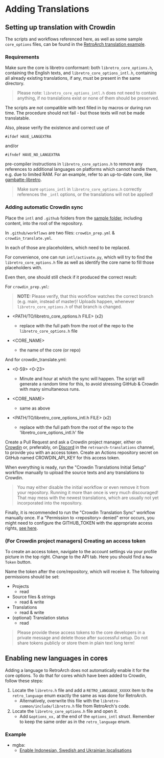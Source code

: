 # Adding Translations

## Setting up translation with Crowdin

The scripts and workflows referenced here, as well as some sample `core_options` files, can be found in the [RetroArch translation example](https://github.com/libretro/RetroArch/tree/master/libretro-common/samples/core_options/example_translation).

### Requirements 

Make sure the core is libretro conformant:
both `libretro_core_options.h`, containing the English texts, and
`libretro_core_options_intl.h`, containing all already existing
translations, if any, must be present in the same directory.

> Please note: `libretro_core_options_intl.h` does not need to contain
anything, if no translations exist or none of them should be preserved.

The scripts are not compatible with text filled in by macros or during run time.
The procedure should not fail - but those texts will not be made translatable.

Also, please verify the existence and correct use of

   `#ifdef HAVE_LANGEXTRA`

and/or

   `#ifndef HAVE_NO_LANGEXTRA`

pre-compiler instructions in `libretro_core_options.h` to remove any
references to additional languages on platforms which cannot handle them,
e.g. due to limited RAM.
For an example, refer to an up-to-date core, like [gambatte-libretro](https://github.com/libretro/gambatte-libretro/blob/master/libgambatte/libretro/libretro_core_options.h).

> Make sure `options_intl` in `libretro_core_options.h` correctly references the `_intl` options, or the translations will not be applied!

### Adding automatic Crowdin sync

Place the `intl` and `.github` folders from the [sample folder](https://github.com/libretro/RetroArch/tree/master/libretro-common/samples/core_options/example_translation), including content, into the root
of the repository.

In `.github/workflows` are two files: `crowdin_prep.yml` & `crowdin_translate.yml`.

In each of those are placeholders, which need to be replaced.

For convenience, one can run `intl/activate.py`, which will try to find
the `libretro_core_options.h` file as well as identify the core name to
fill those placeholders with.

Even then, one should still check if it produced the correct result:

For `crowdin_prep.yml`:
> **NOTE:** Please verify, that this workflow watches the correct branch (e.g. main, instead of master)!
Uploads happen, whenever `libretro_core_options.h` of that branch is changed.

- <PATH/TO/libretro_core_options.h FILE> (x2)
	- replace with the full path from the root of the repo to the
           `libretro_core_options.h` file

- <CORE_NAME>
	- the name of the core (or repo)

And for crowdin_translate.yml:
- <0-59> <0-23>
	- Minute and hour at which the sync will happen.
      The script will generate a random time for this, to avoid
      stressing GitHub & Crowdin with many simultaneous runs.

- <CORE_NAME>
    - same as above

- <PATH/TO/libretro_core_options_intl.h FILE> (x2)
    - replace with the full path from the root of the repo to the
      'libretro_core_options_intl.h' file

Create a Pull Request and ask a Crowdin project manager, either on [Crowdin](https://crowdin.com/project/retroarch) or, preferably, on [Discord](https://ra-link.web.app/discord) in the `retroarch-translations` channel, to provide you with an access token. Create an Actions repository secret on GitHub named CROWDIN_API_KEY for this access token.

<!-- TODO: set correct permissions https://github.com/marketplace/actions/github-push --> 
When everything is ready, run the "Crowdin Translations Initial Setup" workflow manually to upload the source texts and any translations to Crowdin.

> You may either disable the initial workflow or even remove it from your repository. Running it more than once is very much discouraged! That may mess with the newest translations, which are usually not yet incorporated into the repository.

Finally, it is recommended to run the "Crowdin Translation Sync" workflow manually once. If a "Permission to \<repository> denied" error occurs, you might need to configure the GITHUB_TOKEN with the appropriate access rights, [see here](https://github.com/marketplace/actions/github-push#requirements-and-prerequisites).

### (For Crowdin project managers) Creating an access token

To create an access token, navigate to the account settings via your profile picture in the top right. Change to the API tab. Here you should find a `New Token` button.

Name the token after the core/repository, which will receive it. The following permissions should be set:

- Projects
  - read
- Source files & strings
  - read & write
- Translations
  - read & write
- (optional) Translation status
  - read

> Please provide these access tokens to the core developers in a private message and delete those after successful setup. Do not share tokens publicly or store them in plain text long term!

## Enabling new languages in cores

Adding a language to RetroArch does not automatically enable it for the core options. To do that for cores which have been added to Crowdin, follow these steps:

1. Locate the `libretro.h` file and add a `RETRO_LANGUAGE_XXXXX` item to the `retro_language` enum exactly the same as was done for RetroArch.
    - Alternatively, overwrite this file with the `libretro-common/include/libretro.h` file from RetroArch's code.
2. Locate the `libretro_core_options.h` file and open it.
    - Add `&options_xx,` at the end of the `options_intl` struct. Remember to keep the same order as in the `retro_language` enum.


### Example

- mgba:
  - [Enable Indonesian, Swedish and Ukrainian localisations](https://github.com/libretro/mgba/commit/b0cdccc9ad2e5a8cd40ad4b9a3db1587d6f1560b)
